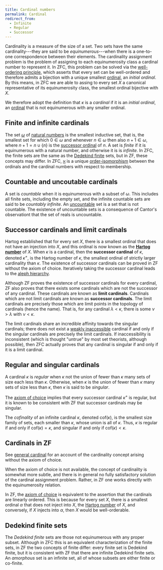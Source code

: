 ```yaml
---
title: Cardinal numbers
permalink: Cardinal
redirect_from:
  - Infinite
  - Regular
  - Successor
---
```


  
Cardinality is a measure of the size of a set. Two sets have the same
cardinality---they are said to be *equinumerous*---when there is a
one-to-one correspondence between their elements. The cardinality
assignment problem is the problem of assigning to each equinumerosity
class a cardinal number to represent it. In ZFC, this problem can be
solved via the [well-ordering
principle](Well-ordering_principle "Well-ordering principle"),
which asserts that every set can be well-ordered and therefore admits a
bijection with a unique smallest
[ordinal](Ordinal "Ordinal"),
an *initial ordinal*. By this means, in ZFC we are able to assing to
every set $X$ a canonical representative of its equinumerosity class,
the smallest ordinal bijective with $X$.

We therefore adopt the definition that $\kappa$ is a *cardinal* if it
is an *initial ordinal*, an
[ordinal](Ordinal "Ordinal")
that is not equinumerous with any smaller ordinal.

## Finite and infinite cardinals

The set
[$\omega$](Omega "Omega")
of [natural
numbers](Omega "Omega") is
the smallest inductive set, that is, the smallest set for which
$0\in\omega$ and whenever $n\in\omega$ then also $n+1\in\omega$,
where $n+1=n\cup\{n\}$ is the [successor
ordinal](Successor_ordinal "Successor ordinal")
of $n$. A set is *finite* if it is equinumerous with a natural number,
and otherwise it is is *infinite*. In ZFC, the finite sets are the same
as the [Dedekind
finite](Dedekind_finite "Dedekind finite")
sets, but in ZF, these concepts may differ. In ZFC,
[$\aleph$](Aleph "Aleph")
is a unique
[order-isomorphism](Order-isomorphism "Order-isomorphism")
between the ordinals and the cardinal numbers with respect to
membership.

## Countable and uncoutable cardinals

A set is *countable* when it is equinumerous with a subset of $\omega$.
This includes all finite sets, including the empty set, and the infinite
countable sets are said to be *countably infinite*. An
<a href="Uncountable" class="mw-redirect" title="Uncountable">uncountable</a>
set is a set that is not countable. The existence of uncountable sets is
a consequence of Cantor's observationt that the set of reals is
uncountable.

## Successor cardinals and limit cardinals

Hartog established that for every set $X$, there is a smallest ordinal
that does not have an injection into $X$, and this ordinal is now known
as the **[Hartog
number](Hartog_number "Hartog number")**
of $X$. When $\kappa$ is a cardinal, then the **successor cardinal** of
$\kappa$, denoted $\kappa^+$, is the Hartog number of $\kappa$, the
smallest ordinal of strictly larger cardinality than $\kappa$. The
existence of successor cardinals can be proved in ZF without the axiom
of choice. Iteratively taking the successor cardinal leads to the [aleph
hierarchy](Aleph "Aleph").

Although ZF proves the existence of successor cardinals for every
cardinal, ZF also proves that there exists some cardinals which are not
the successor of any cardinal. These cardinals are known as **limit
cardinals**. Cardinals which are not limit cardinals are known as
**successor cardinals**. The limit cardinals are precisely those which
are limit points in the topology of cardinals (hence the name). That is,
for any cardinal $\lambda<\kappa$, there is some $\nu>\lambda$
with $\nu<\kappa$.

The limit cardinals share an incredible affinity towards the singular
cardinals; there does not exist a [weakly
inaccessible](Inaccessible "Inaccessible")
cardinal if and only if the singular cardinals are precisely the limit
cardinals. If inaccessibility is inconsistent (which is thought "untrue"
by most set theorists, although possible), then ZFC actually proves that
any cardinal is singular if and only if it is a limit cardinal.

## Regular and singular cardinals

A cardinal $\kappa$ is *regular* when $\kappa$ not the union of fewer
than $\kappa$ many sets of size each less than $\kappa$. Otherwise,
when $\kappa$ is the union of fewer than $\kappa$ many sets of size
less than $\kappa$, then $\kappa$ is said to be *singular*.

The
<a href="Axiom_of_choice" class="mw-redirect" title="Axiom of choice">axiom of choice</a>
implies that every successor cardinal $\kappa^+$ is regular, but it is
known to be consistent with ZF that successor cardinals may be singular.

The *cofinality* of an infinite cardinal $\kappa$, denoted
$\text{cof}(\kappa)$, is the smallest size family of sets, each
smaller than $\kappa$, whose union is all of $\kappa$. Thus, $\kappa$
is regular if and only if $\text{cof}(\kappa)=\kappa$, and singular
if and only if $\text{cof}(\kappa)\lt\kappa$.

## Cardinals in ZF

See [general
cardinal](Cardinal_general "Cardinal general")
for an account of the cardinality concept arising without the axiom of
choice.

When the axiom of choice is not available, the concept of cardinality is
somewhat more subtle, and there is in general no fully satisfactory
solution of the cardinal assignment problem. Rather, in ZF one works
directly with the equinumerosity relation.

In ZF, the
<a href="Axiom_of_choice" class="mw-redirect" title="Axiom of choice">axiom of choice</a>
is equivalent to the assertion that the cardinals are linearly ordered.
This is because for every set $X$, there is a smallest ordinal $\alpha$
that does not inject into $X$, the [Hartog
number](Hartog_number "Hartog number")
of $X$, and conversely, if $X$ injects into $\alpha$, then $X$ would be
well-orderable.

## Dedekind finite sets

The *Dedekind finite* sets are those not equinumerous with any proper
subset. Although in ZFC this is an equivalent characterization of the
finite sets, in ZF the two concepts of finite differ: every finite set
is Dedekind finite, but it is consistent with ZF that there are infinite
Dedekind finite sets. An *amorphous* set is an infinite set, all of
whose subsets are either finite or co-finite.


